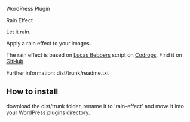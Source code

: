 WordPress Plugin

Rain Effect

Let it rain.

Apply a rain effect to your images.

The rain effect is based on [Lucas Bebbers](http://gardenestudio.com.br/) script on [Codrops](https://tympanus.net/codrops/2015/11/04/rain-water-effect-experiments/). Find it on [GitHub](https://github.com/codrops/RainEffect).

Further information: dist/trunk/readme.txt

## How to install
download the dist/trunk folder, rename it to 'rain-effect' and move it into your WordPress plugins directory.